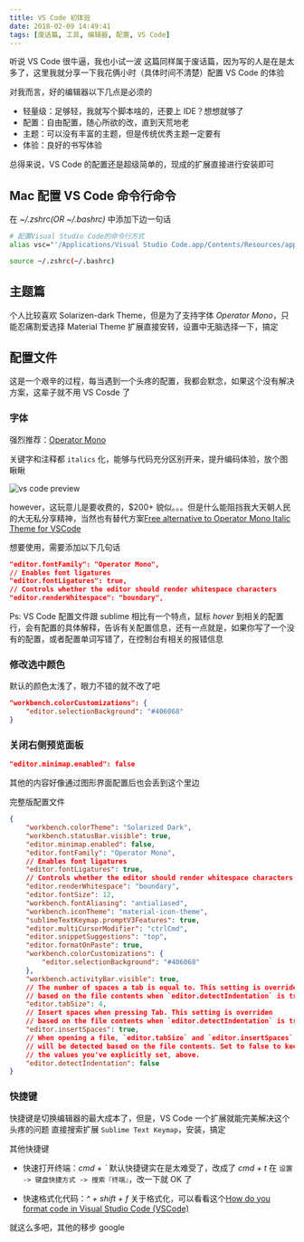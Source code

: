 ```yaml
---
title: VS Code 初体验
date: 2018-02-09 14:49:41
tags: [废话篇, 工具, 编辑器, 配置, VS Code]
---
```


听说 VS Code 很牛逼，我也小试一波
这篇同样属于废话篇，因为写的人是在是太多了，这里我就分享一下我花俩小时（具体时间不清楚）配置 VS Code 的体验

对我而言，好的编辑器以下几点是必须的
- 轻量级：足够轻，我就写个脚本啥的，还要上 IDE？想想就够了
- 配置：自由配置，随心所欲的改，直到天荒地老
- 主题：可以没有丰富的主题，但是传统优秀主题一定要有
- 体验：良好的书写体验

总得来说，VS Code 的配置还是超级简单的，现成的扩展直接进行安装即可

## Mac 配置 VS Code 命令行命令

在 *~/.zshrc(OR ~/.bashrc)* 中添加下边一句话

```bash
# 配置Visual Studio Code的命令行方式
alias vsc="'/Applications/Visual Studio Code.app/Contents/Resources/app/bin/code'"

source ~/.zshrc(~/.bashrc)
```

## 主题篇

个人比较喜欢 Solarizen-dark Theme，但是为了支持字体 *Operator Mono*，只能忍痛割爱选择 Material Theme
扩展直接安转，设置中无脑选择一下，搞定

## 配置文件

这是一个艰辛的过程，每当遇到一个头疼的配置，我都会默念，如果这个没有解决方案，这辈子就不用 VS Cosde 了

### 字体

强烈推荐：[Operator Mono](https://www.typography.com/fonts/operator/overview/)

关键字和注释都 `italics` 化，能够与代码充分区别开来，提升编码体验，放个图瞅瞅

![vs code preview](https://i.loli.net/2018/02/09/5a7d67ffa103e.png)

however，这玩意儿是要收费的，$200+ 貌似。。。但是什么能阻挡我大天朝人民的大无私分享精神，当然也有替代方案[Free alternative to Operator Mono Italic Theme for VSCode](https://github.com/mikaelbr/open-source-ideas/issues/10)

想要使用，需要添加以下几句话

```json
"editor.fontFamily": "Operator Mono",
// Enables font ligatures
"editor.fontLigatures": true,
// Controls whether the editor should render whitespace characters
"editor.renderWhitespace": "boundary",
```

Ps: VS Code 配置文件跟 sublime 相比有一个特点，鼠标 *hover* 到相关的配置行，会有配置的具体解释，告诉有关配置信息，还有一点就是，如果你写了一个没有的配置，或者配置单词写错了，在控制台有相关的报错信息

### 修改选中颜色

默认的颜色太浅了，眼力不错的就不改了吧

```json
"workbench.colorCustomizations": {
    "editor.selectionBackground": "#406068"
}
```

### 关闭右侧预览面板

```json
"editor.minimap.enabled": false
```

其他的内容好像通过图形界面配置后也会丢到这个里边

完整版配置文件
```json
{
    "workbench.colorTheme": "Solarized Dark",
    "workbench.statusBar.visible": true,
    "editor.minimap.enabled": false,
    "editor.fontFamily": "Operator Mono",
    // Enables font ligatures
    "editor.fontLigatures": true,
    // Controls whether the editor should render whitespace characters
    "editor.renderWhitespace": "boundary",
    "editor.fontSize": 12,
    "workbench.fontAliasing": "antialiased",
    "workbench.iconTheme": "material-icon-theme",
    "sublimeTextKeymap.promptV3Features": true,
    "editor.multiCursorModifier": "ctrlCmd",
    "editor.snippetSuggestions": "top",
    "editor.formatOnPaste": true,
    "workbench.colorCustomizations": {
        "editor.selectionBackground": "#406068"
    },
    "workbench.activityBar.visible": true,
    // The number of spaces a tab is equal to. This setting is overriden
    // based on the file contents when `editor.detectIndentation` is true.
    "editor.tabSize": 4,
    // Insert spaces when pressing Tab. This setting is overriden
    // based on the file contents when `editor.detectIndentation` is true.
    "editor.insertSpaces": true,
    // When opening a file, `editor.tabSize` and `editor.insertSpaces`
    // will be detected based on the file contents. Set to false to keep
    // the values you've explicitly set, above.
    "editor.detectIndentation": false
}
```

### 快捷键

快捷键是切换编辑器的最大成本了，但是，VS Code 一个扩展就能完美解决这个头疼的问题
直接搜索扩展 `Sublime Text Keymap`，安装，搞定

其他快捷键
- 快速打开终端：*cmd + \`*
默认快捷键实在是太难受了，改成了 *cmd + t*
在 `设置 -> 键盘快捷方式 -> 搜索『终端』`，改一下就 OK 了

- 快速格式化代码：*^ + shift + f*
关于格式化，可以看看这个[How do you format code in Visual Studio Code (VSCode)](https://stackoverflow.com/questions/29973357/how-do-you-format-code-in-visual-studio-code-vscode)

就这么多吧，其他的移步 google
